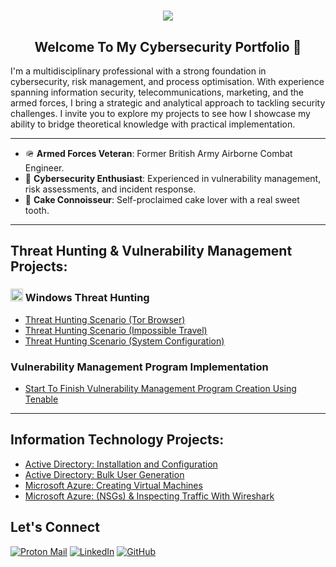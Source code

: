 <h1 align="center">
    <img src="https://readme-typing-svg.herokuapp.com/?font=Righteous&size=35&color=000000&center=true&vCenter=true&width=500&height=70&duration=2000&lines=Hey!+👋;+I'm+Ruben+Clarke!;" />
</h1>


<h2 align="center"> Welcome To My Cybersecurity Portfolio 🔐</h2>

I'm a multidisciplinary professional with a strong foundation in cybersecurity, risk management, and process optimisation. With experience spanning information security, telecommunications, marketing, and the armed forces, I bring a strategic and analytical approach to tackling security challenges.  I invite you to explore my projects to see how I showcase my ability to bridge theoretical knowledge with practical implementation.

---

<p></p>

- 🪖 **Armed Forces Veteran**: Former British Army Airborne Combat Engineer.
- 🔐 **Cybersecurity Enthusiast**: Experienced in vulnerability management, risk assessments, and incident response.
- 🍰 **Cake Connoisseur**: Self-proclaimed cake lover with a real sweet tooth.

---

## Threat Hunting & Vulnerability Management Projects:
 

### <img alt= "windows logo" src="https://i.imgur.com/KcrV0u6.png" width="20"> Windows Threat Hunting
  - [Threat Hunting Scenario (Tor Browser)](https://github.com/itsrubenclarke/Threat-Hunting/blob/main/Windows-Threats/Tor-Browser/README.md)  
  - [Threat Hunting Scenario (Impossible Travel)](https://github.com/itsrubenclarke/Threat-Hunting/blob/main/Windows-Threats/Impossible-Travel/README.md)
  - [Threat Hunting Scenario (System Configuration)](https://github.com/itsrubenclarke/Threat-Hunting/blob/main/Windows-Threats/System-Configuration/README.md)

  <!--
  
### <img alt= "Ubuntu logo" src="https://github.com/user-attachments/assets/e018245f-a985-42e2-8c1d-7b847ed7139a" width="20"> Linux Threat Hunting    
  - [Threat Hunting Scenario (Malicious File )](https://github.com) 
  - [Threat Hunting Scenario (Insider Threat)](https://github.com) 
  - [Threat Hunting Scenario (Brute Force Attack)](https://github.com)


### Security Operations & Incident Response / Cloud Cybersecurity Project
  - [Creating & Securing a SOC/Honeynet in Azure With Live Attack Traffic](https://github.com)

-->

### Vulnerability Management Program Implementation
  - [Start To Finish Vulnerability Management Program Creation Using Tenable](https://github.com/itsrubenclarke/vulnerability-management-program/blob/main/README.md)

--- 


<!--
- **Governance, Risk and Compliance Capstone Project**
  - [Design comprehensive Corporate Cybersecurity Program using the NIST CSF 2.0 Framework](https://github.com) 
-->

##  Information Technology Projects:
  - [Active Directory: Installation and Configuration](https://github.com/itsrubenclarke/ad-install-and-config)   
  - [Active Directory: Bulk User Generation](https://github.com/itsrubenclarke/ad-bulk-user-generation)
  - [Microsoft Azure: Creating Virtual Machines](https://github.com/itsrubenclarke/azure-vm-setup)
  - [Microsoft Azure: (NSGs) & Inspecting Traffic With Wireshark](https://github.com/itsrubenclarke/azure-network-traffic-analysis)


    
## Let's Connect
[![Proton Mail](https://img.shields.io/badge/Proton%20Mail-000000?logo=protonmail&logoColor=fff)](mailto:ruclarke@protonmail.com)
[![LinkedIn](https://img.shields.io/badge/LinkedIn-Connect-black?logo=linkedin)](https://www.linkedin.com/in/itsrubenclarke/)
[![GitHub](https://img.shields.io/badge/GitHub-itsrubenclarke-black?logo=github)](https://github.com/itsrubenclarke)
